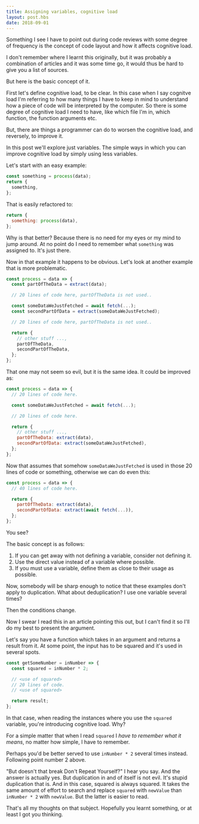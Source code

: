 ```yaml
---
title: Assigning variables, cognitive load
layout: post.hbs
date: 2018-09-01
---
```


Something I see I have to point out during code reviews with some degree of
frequency is the concept of code layout and how it affects cognitive load.

I don't remember where I learnt this originally, but it was probably
a combination of articles and it was some time go, it would thus be hard to give
you a list of sources.

But here is the basic concept of it.

First let's define cognitive load, to be clear.  In this case when I say
cognitve load I'm referring to how many things I have to keep in mind to
understand how a piece of code will be interpreted by the computer.  So there is
some degree of cognitive load I need to have, like which file I'm in, which
function, the function arguments etc.

But, there are things a programmer can do to worsen the cognitive load, and
reversely, to improve it.

In this post we'll explore just variables.  The simple ways in which you can improve cognitive load by simply using less variables.

Let's start with an easy example:

```javascript
const something = process(data);
return {
  something,
};
```

That is easily refactored to:

```javascript
return {
  something: process(data),
};
```

Why is that better?  Because there is no need for my eyes or my mind to jump
around.  At no point do I need to remember what `something` was assigned to.
It's just there.

Now in that example it happens to be obvious.  Let's look at another example
that is more problematic.

```javascript
const process = data => {
  const partOfTheData = extract(data);

  // 20 lines of code here, partOfTheData is not used..

  const someDataWeJustFetched = await fetch(...);
  const secondPartOfData = extract(someDataWeJustFetched);

  // 20 lines of code here, partOfTheData is not used..

  return {
    // other stuff ...,
    partOfTheData,
    secondPartOfTheData,
  };
};
```

That one may not seem so evil, but it is the same idea.  It could be improved
as:

```javascript
const process = data => {
  // 20 lines of code here.

  const someDataWeJustFetched = await fetch(...);

  // 20 lines of code here.

  return {
    // other stuff ...,
    partOfTheData: extract(data),
    secondPartOfData: extract(someDataWeJustFetched),
  };
};
```

Now that assumes that somehow `someDataWeJustFetched` is used in those 20 lines
of code or something, otherwise we can do even this:

```javascript
const process = data => {
  // 40 lines of code here.

  return {
    partOfTheData: extract(data),
    secondPartOfData: extract(await fetch(...)),
  };
};
```

You see?

The basic concept is as follows:

1. If you can get away with not defining a variable, consider not defining it.
2. Use the direct value instead of a variable where possible.
3. If you must use a variable, define them as close to their usage as possible.

Now, somebody will be sharp enough to notice that these examples don't apply to
duplication.  What about deduplication?  I use one variable several times?

Then the conditions change.

Now I swear I read this in an article pointing this out, but I can't find it so
I'll do my best to present the argument.

Let's say you have a function which takes in an argument and returns a result from it.  At some point, the input has to be squared and it's used in several spots.

```javascript
const getSomeNumber = inNumber => {
  const squared = inNumber * 2;

  // <use of squared>
  // 20 lines of code.
  // <use of squared>

  return result;
};
```

In that case, when reading the instances where you use the `squared` variable,
you're introducing cognitive load.  Why?

For a simple matter that when I read `squared` I _have to remember what it
means_, no matter how simple, I have to remember.

Perhaps you'd be better served to use `inNumber * 2` several times instead.
Following point number 2 above.

"But doesn't that break Don't Repeat Yourself?" I hear you say.  And the answer
is actually yes.  But duplication in and of itself is not evil.  It's stupid
duplication that is.  And in this case, squared is always squared.  It takes the
same amount of effort to search and replace `squared` with `newValue` than
`inNumber * 2` with `newValue`.  But the latter is easier to read.

That's all my thoughts on that subject.  Hopefully you learnt something, or at
least I got you thinking.
